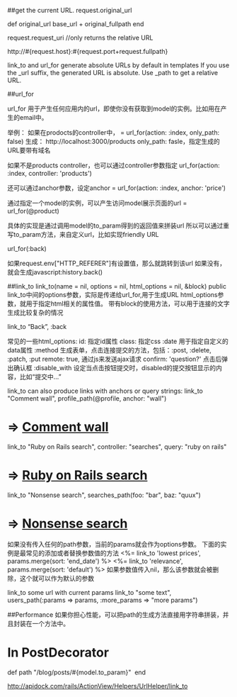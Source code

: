 ##get the current URL.
request.original_url

def original_url
  base_url + original_fullpath
end

request.request_uri //only returns the relative URL


http://#{request.host}:#{request.port+request.fullpath}


link_to and url_for generate absolute URLs by default in templates
If you use the _url suffix, the generated URL is absolute. Use _path to get a relative URL.

##url_for


url_for 用于产生任何应用内的url，即使你没有获取到model的实例。比如用在产生的email中。

举例：
如果在prodocts的controller中，
= url_for(action: :index, only_path: false)
生成： http://localhost:3000/products
only_path: fasle，指定生成的URL要带有域名

如果不是products controller，也可以通过controller参数指定
url_for(action: :index, controller: 'products')

还可以通过anchor参数，设定anchor
= url_for(action: :index, anchor: 'price')

通过指定一个model的实例，可以产生访问model展示页面的url
= url_for(@product)

具体的实现是通过调用model的to_param得到的返回值来拼装url
所以可以通过重写to_param方法，来自定义url，比如实现friendly URL

url_for(:back)

如果request.env["HTTP_REFERER"]有设置值，那么就跳转到该url
如果没有，就会生成javascript:history.back()

##link_to
link_to(name = nil, options = nil, html_options = nil, &block) public
link_to中间的options参数，实际是传递给url_for,用于生成URL
html_options参数，就用于指定html相关的属性值。
带有block的使用方法，可以用于连接的文字生成比较复杂的情况


link_to “Back”, :back

常见的一些html_options:
id: 指定id属性
class: 指定css
:date 用于指定自定义的data属性
:method  生成表单，点击连接提交的方法，包括：:post, :delete, :patch, :put
remote: true, 通过js来发送ajax请求
confirm: 'question?'  点击后弹出确认框
:disable_with 设定当点击按钮提交时，disabled的提交按钮显示的内容，比如“提交中...”

link_to can also produce links with anchors or query strings:
link_to "Comment wall", profile_path(@profile, anchor: "wall")
# => <a href="/profiles/1#wall">Comment wall</a>

link_to "Ruby on Rails search", controller: "searches", query: "ruby on rails"
# => <a href="/searches?query=ruby+on+rails">Ruby on Rails search</a>

link_to "Nonsense search", searches_path(foo: "bar", baz: "quux")
# => <a href="/searches?foo=bar&baz=quux">Nonsense search</a>

如果没有传入任何的path参数，当前的params就会作为options参数。
下面的实例是最常见的添加或者替换参数值的方法
<%= link_to 'lowest prices', params.merge(sort: 'end_date') %>
<%= link_to 'relevance', params.merge(sort: 'default') %>
如果参数值传入nil，那么该参数就会被删除，这个就可以作为默认的参数

link_to some url with current params
link_to "some text", users_path(:params => params, :more_params => "more params")


##Performance
如果你担心性能，可以把path的生成方法直接用字符串拼装，并且封装在一个方法中。
# In PostDecorator
def path
  "/blog/posts/#{model.to_param}"
 end

http://apidock.com/rails/ActionView/Helpers/UrlHelper/link_to
